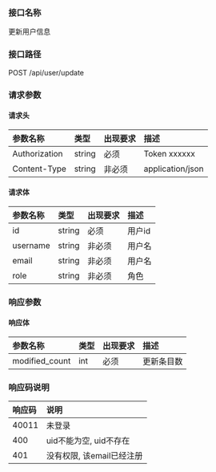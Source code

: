 ### 接口名称
更新用户信息

### 接口路径
POST /api/user/update

### 请求参数

#### 请求头

参数名称      | 类型   | 出现要求 | 描述
:-------------|:-------|:-------|:----------------
Authorization | string | 必须     | Token xxxxxx
Content-Type  | string | 非必须   | application/json

#### 请求体

参数名称 | 类型   | 出现要求 | 描述
:--------|:-------|:-------|:----
id       | string | 必须     | 用户id
username | string | 非必须   | 用户名
email    | string | 非必须   | 用户名
role     | string | 非必须   | 角色

### 响应参数

#### 响应体

参数名称      | 类型 | 出现要求 | 描述
:-------------|:-----|:-------|:-----
modified_count | int  | 必须     | 更新条目数

### 响应码说明

响应码 | 说明
:------|:----------------
40011  | 未登录
400    | uid不能为空, uid不存在
401    | 没有权限, 该email已经注册